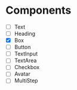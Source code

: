 # Components

- [ ] Text
- [ ] Heading
- [x] Box
- [ ] Button
- [ ] TextInput
- [ ] TextArea
- [ ] Checkbox
- [ ] Avatar
- [ ] MultiStep
